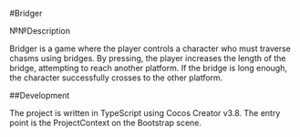 #Bridger 

№№Description

Bridger is a game where the player controls a character who must traverse chasms using bridges. By pressing, the player increases the length of the bridge, attempting to reach another platform. If the bridge is long enough, the character successfully crosses to the other platform.

##Development

The project is written in TypeScript using Cocos Creator v3.8. The entry point is the ProjectContext on the Bootstrap scene.
